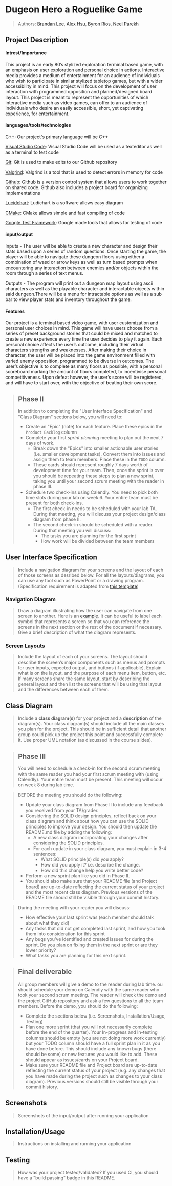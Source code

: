 # Dugeon Hero a Roguelike Game
 > Authors: [Brandan Lee](https://github.com/TwentyLives), [Alex Hsu](https://github.com/Ahsu055), [Byron Rios](https://github.com/br26244), [Neel Parekh](https://github.com/np2400)

## Project Description

 #### Intrest/Importance

This project is an early 80’s stylized exploration terminal based game, with an emphasis on user exploration and personal choice in actions.  Interactive media provides a medium of entertainment for an audience of individuals who wish to participate in similar stylized tabletop games, but with a wider accessibility in mind. This project will focus on the development of user interaction with programmed opposition and planned/designed board layout. This project is meant to represent the opportunities of which interactive media such as video games, can offer to an audience of individuals who desire an easily accessible, short, yet captivating experience, for entertainment.

 #### languages/tools/technologies

[C++](https://www.cplusplus.com/): Our project's primary language will be C++

[Visual Studio Code](https://code.visualstudio.com/): Visual Studio Code will be used as a texteditor as well as a terminal to test code

[Git](https://git-scm.com/): Git is used to make edits to our Github repository

[Valgrind](https://valgrind.org/): Valgrind is a tool that is used to detect errors in memory for code

[Github](https://github.com/): Github is a version control system that allows users to work together on shared code. Github also includes a project board for organizing implementations

[Lucidchart](https://www.lucidchart.com/): Ludichart is a software allows easy diagram

[CMake](https://cmake.org/): CMake allows simple and fast compiling of code

[Google Test Framework](https://github.com/google/googletest): Google made tools that allows for testing of code


 #### input/output

 Inputs - The user will be able to create a new character and design their stats based upon a series of random questions. Once starting the game, the player will be able to navigate these dungeon floors using either a combination of wasd or arrow keys as well as turn based prompts when encountering any interaction between enemies and/or objects within the room through a series of text menus.

 Outputs - The program will print out a dungeon map layout using ascii characters as well as the playable character and interactable objects within said dungeon.There will be a menu for intractable options as well as a sub bar to view player stats and inventory throughout the game.


 #### Features

 Our project is a terminal based video game, with user customization and personal user choices in mind. This game will have users choose from a series of preset background stories that could be mixed and matched to create a new experience every time the user decides to play it again. Each personal choice affects the user’s outcome, including their virtual characters strengths and weaknesses. After making their choice in character, the user will be placed into the game environment filled with varied enemy opposition, programmed to be diverse in outcomes. The user’s objective is to complete as many floors as possible, with a personal scoreboard marking the amount of floors completed, to incentivise personal competitiveness. Upon defeat however, the user’s score will be registered, and will have to start over, with the objective of beating their own score.
 
 > ## Phase II
 > In addition to completing the "User Interface Specification" and "Class Diagram" sections below, you will need to:
 > * Create an "Epic" (note) for each feature. Place these epics in the `Product Backlog` column
 > * Complete your first *sprint planning* meeting to plan out the next 7 days of work.
 >   * Break down the "Epics" into smaller actionable user stories (i.e. smaller development tasks). Convert them into issues and assign them to team members. Place these in the `TODO` column.
 >   * These cards should represent roughly 7 days worth of development time for your team. Then, once the sprint is over you should be repeating these steps to plan a new sprint, taking you until your second scrum meeting with the reader in phase III.
 > * Schedule two check-ins using Calendly. You need to pick both time slots during your lab on week 6. Your entire team must be present for both check-ins.
 >   * The first check-in needs to be scheduled with your lab TA. During that meeting, you will discuss your project design/class diagram from phase II.
 >   * The second check-in should be scheduled with a reader. During that meeting you will discuss:
 >     * The tasks you are planning for the first sprint
 >     * How work will be divided between the team members
## User Interface Specification
 > Include a navigation diagram for your screens and the layout of each of those screens as desribed below. For all the layouts/diagrams, you can use any tool such as PowerPoint or a drawing program. (Specification requirement is adapted from [this template](https://redirect.cs.umbc.edu/~mgrass2/cmsc345/Template_UI.doc))

### Navigation Diagram
> Draw a diagram illustrating how the user can navigate from one screen to another. Here is an [example](https://creately.com/diagram/example/ikfqudv82/user-navigation-diagram-classic?r=v). It can be useful to label each symbol that represents a screen so that you can reference the screens in the next section or the rest of the document if necessary. Give a brief description of what the diagram represents.

### Screen Layouts
> Include the layout of each of your screens. The layout should describe the screen’s major components such as menus and prompts for user inputs, expected output, and buttons (if applicable). Explain what is on the layout, and the purpose of each menu item, button, etc. If many screens share the same layout, start by describing the general layout and then list the screens that will be using that layout and the differences between each of them.

## Class Diagram
 > Include a **class diagram(s)** for your project and a **description** of the diagram(s). Your class diagram(s) should include all the main classes you plan for the project. This should be in sufficient detail that another group could pick up the project this point and successfully complete it. Use proper UML notation (as discussed in the course slides).
 
 > ## Phase III
 > You will need to schedule a check-in for the second scrum meeting with the same reader you had your first scrum meeting with (using Calendly). Your entire team must be present. This meeting will occur on week 8 during lab time.
 
 > BEFORE the meeting you should do the following:
 > * Update your class diagram from Phase II to include any feedback you received from your TA/grader.
 > * Considering the SOLID design principles, reflect back on your class diagram and think about how you can use the SOLID principles to improve your design. You should then update the README.md file by adding the following:
 >   * A new class diagram incorporating your changes after considering the SOLID principles.
 >   * For each update in your class diagram, you must explain in 3-4 sentences:
 >     * What SOLID principle(s) did you apply?
 >     * How did you apply it? i.e. describe the change.
 >     * How did this change help you write better code?
 > * Perform a new sprint plan like you did in Phase II.
 > * You should also make sure that your README file (and Project board) are up-to-date reflecting the current status of your project and the most recent class diagram. Previous versions of the README file should still be visible through your commit history.
 
> During the meeting with your reader you will discuss: 
 > * How effective your last sprint was (each member should talk about what they did)
 > * Any tasks that did not get completed last sprint, and how you took them into consideration for this sprint
 > * Any bugs you've identified and created issues for during the sprint. Do you plan on fixing them in the next sprint or are they lower priority?
 > * What tasks you are planning for this next sprint.

 
 > ## Final deliverable
 > All group members will give a demo to the reader during lab time. ou should schedule your demo on Calendly with the same reader who took your second scrum meeting. The reader will check the demo and the project GitHub repository and ask a few questions to all the team members. 
 > Before the demo, you should do the following:
 > * Complete the sections below (i.e. Screenshots, Installation/Usage, Testing)
 > * Plan one more sprint (that you will not necessarily complete before the end of the quarter). Your In-progress and In-testing columns should be empty (you are not doing more work currently) but your TODO column should have a full sprint plan in it as you have done before. This should include any known bugs (there should be some) or new features you would like to add. These should appear as issues/cards on your Project board.
 > * Make sure your README file and Project board are up-to-date reflecting the current status of your project (e.g. any changes that you have made during the project such as changes to your class diagram). Previous versions should still be visible through your commit history. 
 
 ## Screenshots
 > Screenshots of the input/output after running your application
 ## Installation/Usage
 > Instructions on installing and running your application
 ## Testing
 > How was your project tested/validated? If you used CI, you should have a "build passing" badge in this README.
 
